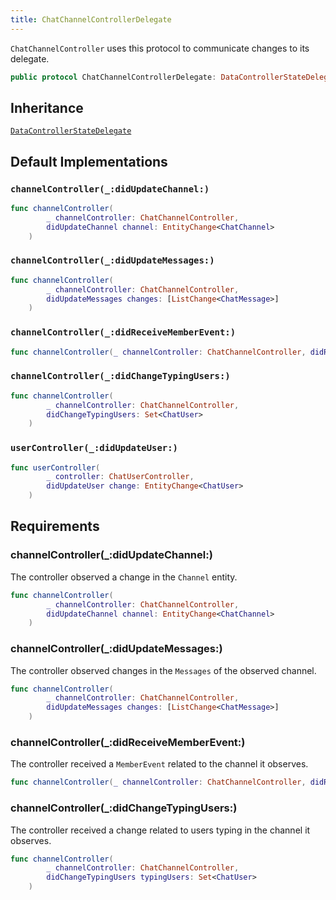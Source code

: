 ```yaml
---
title: ChatChannelControllerDelegate
---
```


`ChatChannelController` uses this protocol to communicate changes to its delegate.

``` swift
public protocol ChatChannelControllerDelegate: DataControllerStateDelegate 
```

## Inheritance

[`DataControllerStateDelegate`](../../data-controller-state-delegate)

## Default Implementations

### `channelController(_:didUpdateChannel:)`

``` swift
func channelController(
        _ channelController: ChatChannelController,
        didUpdateChannel channel: EntityChange<ChatChannel>
    ) 
```

### `channelController(_:didUpdateMessages:)`

``` swift
func channelController(
        _ channelController: ChatChannelController,
        didUpdateMessages changes: [ListChange<ChatMessage>]
    ) 
```

### `channelController(_:didReceiveMemberEvent:)`

``` swift
func channelController(_ channelController: ChatChannelController, didReceiveMemberEvent: MemberEvent) 
```

### `channelController(_:didChangeTypingUsers:)`

``` swift
func channelController(
        _ channelController: ChatChannelController,
        didChangeTypingUsers: Set<ChatUser>
    ) 
```

### `userController(_:didUpdateUser:)`

``` swift
func userController(
        _ controller: ChatUserController,
        didUpdateUser change: EntityChange<ChatUser>
    ) 
```

## Requirements

### channelController(\_:​didUpdateChannel:​)

The controller observed a change in the `Channel` entity.

``` swift
func channelController(
        _ channelController: ChatChannelController,
        didUpdateChannel channel: EntityChange<ChatChannel>
    )
```

### channelController(\_:​didUpdateMessages:​)

The controller observed changes in the `Messages` of the observed channel.

``` swift
func channelController(
        _ channelController: ChatChannelController,
        didUpdateMessages changes: [ListChange<ChatMessage>]
    )
```

### channelController(\_:​didReceiveMemberEvent:​)

The controller received a `MemberEvent` related to the channel it observes.

``` swift
func channelController(_ channelController: ChatChannelController, didReceiveMemberEvent: MemberEvent)
```

### channelController(\_:​didChangeTypingUsers:​)

The controller received a change related to users typing in the channel it observes.

``` swift
func channelController(
        _ channelController: ChatChannelController,
        didChangeTypingUsers typingUsers: Set<ChatUser>
    )
```
